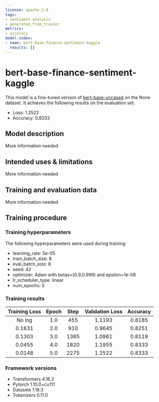 ```yaml
---
license: apache-2.0
tags:
- sentiment-analysis
- generated_from_trainer
metrics:
- accuracy
model-index:
- name: bert-base-finance-sentiment-kaggle
  results: []
---
```


<!-- This model card has been generated automatically according to the information the Trainer had access to. You
should probably proofread and complete it, then remove this comment. -->

# bert-base-finance-sentiment-kaggle

This model is a fine-tuned version of [bert-base-uncased](https://huggingface.co/bert-base-uncased) on the None dataset.
It achieves the following results on the evaluation set:
- Loss: 1.2522
- Accuracy: 0.8333

## Model description

More information needed

## Intended uses & limitations

More information needed

## Training and evaluation data

More information needed

## Training procedure

### Training hyperparameters

The following hyperparameters were used during training:
- learning_rate: 5e-05
- train_batch_size: 8
- eval_batch_size: 8
- seed: 42
- optimizer: Adam with betas=(0.9,0.999) and epsilon=1e-08
- lr_scheduler_type: linear
- num_epochs: 5

### Training results

| Training Loss | Epoch | Step | Validation Loss | Accuracy |
|:-------------:|:-----:|:----:|:---------------:|:--------:|
| No log        | 1.0   | 455  | 1.1193          | 0.8185   |
| 0.1631        | 2.0   | 910  | 0.9645          | 0.8251   |
| 0.1303        | 3.0   | 1365 | 1.0961          | 0.8119   |
| 0.0455        | 4.0   | 1820 | 1.1955          | 0.8333   |
| 0.0148        | 5.0   | 2275 | 1.2522          | 0.8333   |


### Framework versions

- Transformers 4.16.2
- Pytorch 1.10.0+cu111
- Datasets 1.18.3
- Tokenizers 0.11.0
